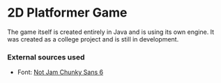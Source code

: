 # 2D Platformer Game
The game itself is created entirely in Java and is using its own engine. It was created as a college project and is still in development.
### External sources used
- Font: [Not Jam Chunky Sans 6](https://not-jam.itch.io/not-jam-chunky-sans-6)

